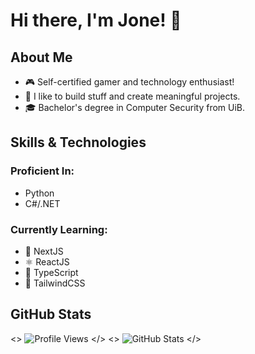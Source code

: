 # Hi there, I'm Jone! 👋

## About Me
- 🎮 Self-certified gamer and technology enthusiast!
- 🎨 I like to build stuff and create meaningful projects.
- 🎓 Bachelor's degree in Computer Security from UiB.

## Skills & Technologies
### Proficient In:
- Python
- C#/.NET

### Currently Learning:
- 🔧 NextJS
- ⚛️ ReactJS
- 📘 TypeScript
- 🎨 TailwindCSS

## GitHub Stats
<>
  ![Profile Views](https://komarev.com/ghpvc/?username=jonethebuilder&label=Profile%20views&color=0074D9&style=for-the-badge)
</>
<>
  ![GitHub Stats](https://github-readme-stats.vercel.app/api?username=jonethebuilder&show_icons=true&locale=en)
</>
